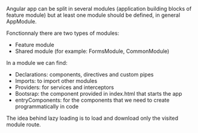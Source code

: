 Angular app can be split in several modules (application building blocks of feature module) but at least one module should be defined, in general AppModule.

Fonctionnaly there are two types of modules:
- Feature module
- Shared module (for example: FormsModule, CommonModule)

In a module we can find:
- Declarations: components, directives and custom pipes
- Imports: to import other modules
- Providers: for services and interceptors
- Bootsrap: the component provided in index.html that starts the app
- entryComponents: for the components that we need to create programmatically in code

The idea behind lazy loading is to load and download only the visited module route.